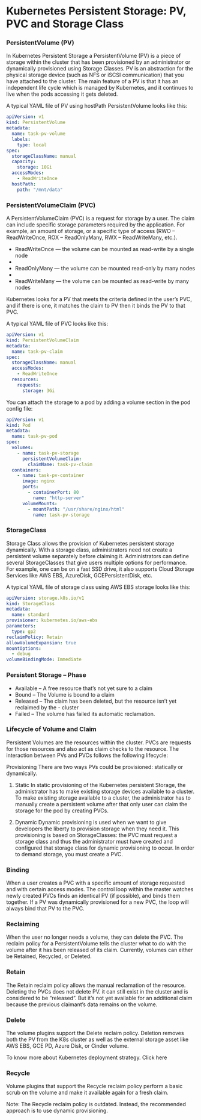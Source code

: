 # Kubernetes Persistent Storage: PV, PVC and Storage Class

### PersistentVolume (PV)

In Kubernetes Persistent Storage a PersistentVolume (PV) is a piece of storage within the cluster that has been provisioned by an administrator or dynamically provisioned using Storage Classes. PV is an abstraction for the physical storage device (such as NFS or iSCSI communication) that you have attached to the cluster. The main feature of a PV is that it has an independent life cycle which is managed by Kubernetes, and it continues to live when the pods accessing it gets deleted.

A typical YAML file of PV using hostPath PersistentVolume looks like this:
```yml
apiVersion: v1
kind: PersistentVolume
metadata:
  name: task-pv-volume
  labels:
    type: local
spec:
  storageClassName: manual
  capacity:
    storage: 10Gi
  accessModes:
    - ReadWriteOnce
  hostPath:
    path: "/mnt/data"
```

### PersistentVolumeClaim (PVC)

A PersistentVolumeClaim (PVC) is a request for storage by a user. The claim can include specific storage parameters required by the application. For example, an amount of storage, or a specific type of access (RWO – ReadWriteOnce, ROX – ReadOnlyMany, RWX – ReadWriteMany, etc.).

- ReadWriteOnce — the volume can be mounted as read-write by a single node
- 
- ReadOnlyMany — the volume can be mounted read-only by many nodes
- 
- ReadWriteMany — the volume can be mounted as read-write by many nodes

Kubernetes looks for a PV that meets the criteria defined in the user’s PVC, and if there is one, it matches the claim to PV then it binds the PV to that PVC.

A typical YAML file of PVC looks like this:
```yml 
apiVersion: v1
kind: PersistentVolumeClaim
metadata:
  name: task-pv-claim
spec:
  storageClassName: manual
  accessModes:
    - ReadWriteOnce
  resources:
    requests:
      storage: 3Gi
```

You can attach the storage to a pod by adding a volume section in the pod config file:
```yml
apiVersion: v1
kind: Pod
metadata:
  name: task-pv-pod
spec:
  volumes:
    - name: task-pv-storage
      persistentVolumeClaim:
        claimName: task-pv-claim
  containers:
    - name: task-pv-container
      image: nginx
      ports:
        - containerPort: 80
          name: "http-server"
      volumeMounts:
        - mountPath: "/usr/share/nginx/html"
          name: task-pv-storage
```

### StorageClass
Storage Class allows the provision of Kubernetes persistent storage dynamically. With a storage class, administrators need not create a persistent volume separately before claiming it. Administrators can define several StorageClasses that give users multiple options for performance. For example, one can be on a fast SSD drive, it also supports Cloud Storage Services like AWS EBS, AzureDisk, GCEPersistentDisk, etc.

A typical YAML file of storage class using AWS EBS storage looks like this:
```yml
apiVersion: storage.k8s.io/v1
kind: StorageClass
metadata:
  name: standard
provisioner: kubernetes.io/aws-ebs
parameters:
  type: gp2
reclaimPolicy: Retain
allowVolumeExpansion: true
mountOptions:
  - debug
volumeBindingMode: Immediate
```

### Persistent Storage – Phase
- Available – A free resource that’s not yet sure to a claim
- Bound – The Volume is bound to a claim
- Released – The claim has been deleted, but the resource isn’t yet reclaimed by the - cluster
- Failed – The volume has failed its automatic reclamation.

### Lifecycle of Volume and Claim
Persistent Volumes are the resources within the cluster. PVCs are requests for those resources and also act as claim checks to the resource. The interaction between PVs and PVCs follows the following lifecycle:

Provisioning
There are two ways PVs could be provisioned: statically or dynamically.

1. Static
In static provisioning of the Kubernetes persistent Storage, the administrator has to make existing storage devices available to a cluster. To make existing storage available to a cluster, the administrator has to manually create a persistent volume after that only user can claim the storage for the pod by creating PVCs.

2. Dynamic
Dynamic provisioning is used when we want to give developers the liberty to provision storage when they need it. This provisioning is based on StorageClasses: the PVC must request a storage class and thus the administrator must have created and configured that storage class for dynamic provisioning to occur. In order to demand storage, you must create a PVC.

### Binding

When a user creates a PVC with a specific amount of storage requested and with certain access modes. The control loop within the master watches newly created PVCs finds an identical PV (if possible), and binds them together. If a PV was dynamically provisioned for a new PVC, the loop will always bind that PV to the PVC.

### Reclaiming

When the user no longer needs a volume, they can delete the PVC. The reclaim policy for a PersistentVolume tells the cluster what to do with the volume after it has been released of its claim. Currently, volumes can either be Retained, Recycled, or Deleted.

### Retain

The Retain reclaim policy allows the manual reclamation of the resource. Deleting the PVCs does not delete PV. it can still exist in the cluster and is considered to be “released”. But it’s not yet available for an additional claim because the previous claimant’s data remains on the volume.

### Delete

The volume plugins support the Delete reclaim policy. Deletion removes both the PV from the K8s cluster as well as the external storage asset like AWS EBS, GCE PD, Azure Disk, or Cinder volume.

To know more about Kubernetes deployment strategy. Click here

### Recycle

Volume plugins that support the Recycle reclaim policy perform a basic scrub on the volume and make it available again for a fresh claim.

Note: The Recycle reclaim policy is outdated. Instead, the recommended approach is to use dynamic provisioning.